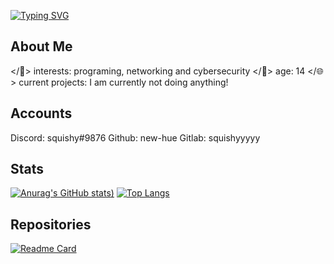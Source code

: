 [![Typing SVG](https://readme-typing-svg.herokuapp.com/?lines=Hello+World!;I'm+</squishy>;I+like+programming+and+gaming!)](https://git.io/typing-svg)
## About Me
</📌> interests: programing, networking and cybersecurity
</👴> age: 14
</🌐> current projects: I am currently not doing anything!
## Accounts
Discord: squishy#9876
Github: new-hue
Gitlab: squishyyyyy
## Stats
[![Anurag's GitHub stats](https://github-readme-stats.vercel.app/api?username=new-hue&show_icons=true&theme=radical))](https://github.com/anuraghazra/github-readme-stats)
[![Top Langs](https://github-readme-stats.vercel.app/api/top-langs/?username=new-hue&layout=compact)](https://github.com/anuraghazra/github-readme-stats)
## Repositories
[![Readme Card](https://github-readme-stats.vercel.app/api/pin/?username=new-hue&repo=squishys_menu)](https://github.com/anuraghazra/github-readme-stats)
